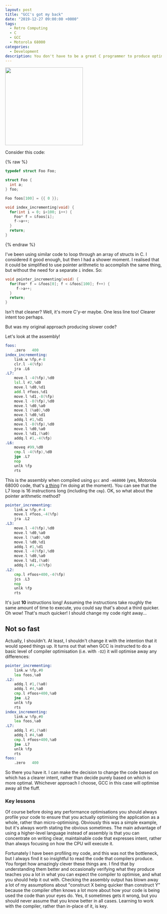 ```yaml
---
layout: post
title: "GCC's got my back"
date: "2019-12-27 09:00:00 +0000"
tags:
  - Retro Computing
  - C
  - GCC
  - Motorola 68000
categories:
  - Development
description: You don't have to be a great C programmer to produce optimal code. That's good!
---
```


<img src="{{ site.assets }}/gcc/gnu.png" width="250px">

Consider this code:

{% raw %}

```c
typedef struct Foo Foo;

struct Foo {
  int a;
} foo;

Foo foos[100] = {{ 0 }};

void index_incrementing(void) {
  for(int i = 0; i<100; i++) {
    Foo* f = &foos[i];
    f->a++;
  }
  return;
}
```

{% endraw %}

I've been using similar code to loop through an array of structs in C. I considered it good enough, but then
I had a shower moment. I realised that it could be simplified to use pointer arithmetic to accomplish the same
thing, but without the need for a separate `i` index. So:

```c
void pointer_incrementing(void) {
  for(Foo* f = &foos[0]; f < &foos[100]; f++) {
     f->a++;
  }
  return;
}
```

Isn't that cleaner? Well, it's more C'y-er maybe. One less line too! Clearer intent too perhaps.

But was my original approach producing slower code?

Let's look at the assembly!

```asm
foos:
	.zero	400
index_incrementing:
	link.w %fp,#-8
	clr.l -4(%fp)
	jra .L6
.L7:
	move.l -4(%fp),%d0
	lsl.l #2,%d0
	move.l %d0,%d1
	add.l #foos,%d1
	move.l %d1,-8(%fp)
	move.l -8(%fp),%d0
	move.l %d0,%a0
	move.l (%a0),%d0
	move.l %d0,%d1
	addq.l #1,%d1
	move.l -8(%fp),%d0
	move.l %d0,%a0
	move.l %d1,(%a0)
	addq.l #1,-4(%fp)
.L6:
	moveq #99,%d0
	cmp.l -4(%fp),%d0
	jge .L7
	nop
	unlk %fp
	rts
```

This is the assembly when compiled using `gcc` and `-m68000` (yes, Motorola 68000 code, that's [a thing](https://github.com/rhargreaves/mega-drive-midi-interface) I'm doing at the moment). You can see that the L7 loop is 16 instructions long (including the `cmp`). OK, so what about the pointer arithmetic method?

```asm
pointer_incrementing:
	link.w %fp,#-4
	move.l #foos,-4(%fp)
	jra .L2
.L3:
	move.l -4(%fp),%d0
	move.l %d0,%a0
	move.l (%a0),%d0
	move.l %d0,%d1
	addq.l #1,%d1
	move.l -4(%fp),%d0
	move.l %d0,%a0
	move.l %d1,(%a0)
	addq.l #4,-4(%fp)
.L2:
	cmp.l #foos+400,-4(%fp)
	jcs .L3
	nop
	unlk %fp
	rts
```

It's just **10** instructions long! Assuming the instructions take roughly the same amount of time to execute, you could say that's about a third quicker. Oh wow! That's much quicker! I should change my code right away...

## Not so fast

Actually, I shouldn't. At least, I shouldn't change it with the intention that it would speed things up. It turns out that when GCC is instructed to do a basic level of compiler optimisation (i.e. with `-O2`) it will optimise away any differences:

```asm
pointer_incrementing:
	link.w %fp,#0
	lea foos,%a0
.L2:
	addq.l #1,(%a0)
	addq.l #4,%a0
	cmp.l #foos+400,%a0
	jne .L2
	unlk %fp
	rts
index_incrementing:
	link.w %fp,#0
	lea foos,%a0
.L7:
	addq.l #1,(%a0)
	addq.l #4,%a0
	cmp.l #foos+400,%a0
	jne .L7
	unlk %fp
	rts
foos:
	.zero	400
```

So there you have it. I can make the decision to change the code based on which has a clearer intent, rather than decide purely based on which is more optimal. Whichever approach I choose, GCC in this case will optimise away all the fluff.

### Key lessons

Of course before doing any performance optimisations you should always profile your code to ensure that you actually optimising the application as a whole, rather than micro-optimising. Obviously this was a simple example, but it's always worth stating the obvious sometimes. The main advantage of using a higher-level language instead of assembly is that you can concentrate on writing clear, maintainable code that expresses intent, rather than always focusing on how the CPU will execute it.

Fortunately I have been profiling my code, and this was not the bottleneck, but I always find it so insightful to read the code that compilers produce. You forget how amazingly clever these things are. I find that by understanding them better and occasionally verifying what they produce teaches you a lot in what you can expect the compiler to optimise, and what you should help it out with. Checking the assembly output has blown away a lot of my assumptions about "construct X being quicker than construct Y" because the compiler often knows a lot more about how your code is being used the code than your eyes do. Yes, it sometimes gets it wrong, but you should never assume that you know better in all cases. Learning to work with the compiler, rather than in-place of it, is key.
